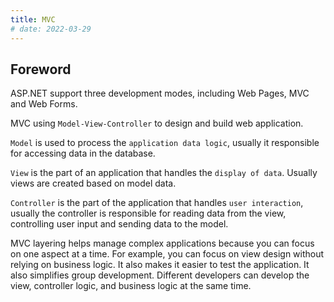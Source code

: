 ```yaml
---
title: MVC
# date: 2022-03-29
---
```


## Foreword

ASP.NET support three development modes, including Web Pages, MVC and Web Forms.

MVC using `Model-View-Controller` to design and build web application.

`Model` is used to process the `application data logic`, usually it responsible for accessing data in the database.

`View` is the part of an application that handles the `display of data`. Usually views are created based on model data.

`Controller` is the part of the application that handles `user interaction`, usually the controller is responsible for reading data from the view, controlling user input and sending data to the model.

MVC layering helps manage complex applications because you can focus on one aspect at a time. For example, you can focus on view design without relying on business logic. It also makes it easier to test the application. It also simplifies group development. Different developers can develop the view, controller logic, and business logic at the same time.
